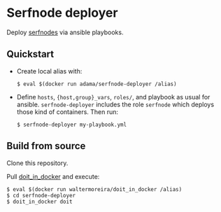 Serfnode deployer
=================

Deploy [serfnodes](http://github.com/waltermoreira/serfnode) via
ansible playbooks.

Quickstart
----------

- Create local alias with:
  ```
  $ eval $(docker run adama/serfnode-deployer /alias)
  ```

- Define `hosts`, `{host,group}_vars`, `roles/`, and playbook as usual
  for ansible. `serfnode-deployer` includes the role `serfnode` which
  deploys those kind of containers. Then run:
  ```
  $ serfnode-deployer my-playbook.yml
  ```

Build from source
-----------------

Clone this repository.

Pull [doit_in_docker](http://github.com/waltermoreira/doit_in_docker)
and execute:

```
$ eval $(docker run waltermoreira/doit_in_docker /alias)
$ cd serfnode-deployer
$ doit_in_docker doit
```
